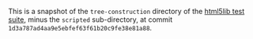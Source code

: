This is a snapshot of the `tree-construction` directory of the
[html5lib test suite], minus the `scripted` sub-directory, at commit
`1d3a787ad4aa9e5ebfef63f61b20c9fe38e81a88`.

[html5lib test suite]: https://github.com/html5lib/html5lib-tests
